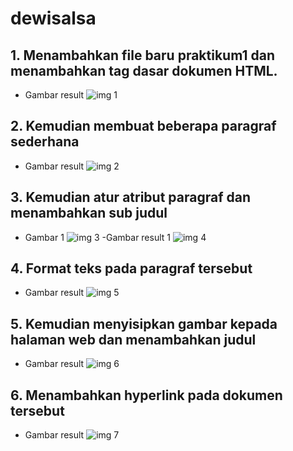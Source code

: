 # dewisalsa

## 1. Menambahkan file baru praktikum1 dan menambahkan tag dasar dokumen HTML.
- Gambar result
![img 1](SS/1.png)
## 2. Kemudian membuat beberapa paragraf sederhana
- Gambar result 
![img 2](SS/3.png)
## 3. Kemudian atur atribut paragraf dan menambahkan sub judul
- Gambar 1
![img 3](SS/5.png)
-Gambar result 1
![img 4](SS/7.png)
## 4. Format teks pada paragraf tersebut
- Gambar result
![img 5](SS/9.png)
## 5. Kemudian menyisipkan gambar kepada halaman web dan menambahkan judul
- Gambar result
![img 6](SS/11.png)
## 6. Menambahkan hyperlink pada dokumen tersebut
- Gambar result
![img 7](SS/15.png)
